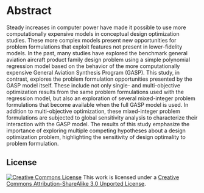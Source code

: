 Abstract
========

Steady increases in computer power have made it possible to use more computationally expensive models in conceptual design optimization studies. These more complex models present new opportunities for problem formulations that exploit features not present in lower-fidelity models. In the past, many studies have explored the benchmark general aviation aircraft product family design problem using a simple polynomial regression model based on the behavior of the more computationally expensive General Aviation Synthesis Program (GASP). This study, in contrast, explores the problem formulation opportunities presented by the GASP model itself. These include not only single- and multi-objective optimization results from the same problem formulations used with the regression model, but also an exploration of several mixed-integer problem formulations that become available when the full GASP model is used. In addition to multi-objective optimization, these mixed-integer problem formulations are subjected to global sensitivity analysis to characterize their interaction with the GASP model. The results of this study emphasize the importance of exploring multiple competing hypotheses about a design optimization problem, highlighting the sensitivity of design optimality to problem formulation.

License
-------

[![Creative Commons License](http://i.creativecommons.org/l/by-sa/3.0/88x31.png)](http://creativecommons.org/licenses/by-sa/3.0/deed.en_US)
This work is licensed under a [Creative Commons Attribution-ShareAlike 3.0 Unported License](http://creativecommons.org/licenses/by-sa/3.0/deed.en_US).
